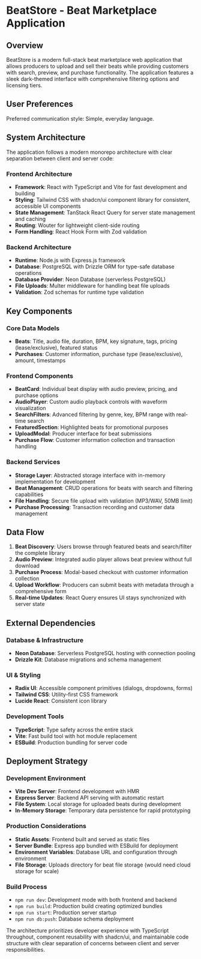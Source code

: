 # BeatStore - Beat Marketplace Application

## Overview

BeatStore is a modern full-stack beat marketplace web application that allows producers to upload and sell their beats while providing customers with search, preview, and purchase functionality. The application features a sleek dark-themed interface with comprehensive filtering options and licensing tiers.

## User Preferences

Preferred communication style: Simple, everyday language.

## System Architecture

The application follows a modern monorepo architecture with clear separation between client and server code:

### Frontend Architecture
- **Framework**: React with TypeScript and Vite for fast development and building
- **Styling**: Tailwind CSS with shadcn/ui component library for consistent, accessible UI components
- **State Management**: TanStack React Query for server state management and caching
- **Routing**: Wouter for lightweight client-side routing
- **Form Handling**: React Hook Form with Zod validation

### Backend Architecture
- **Runtime**: Node.js with Express.js framework
- **Database**: PostgreSQL with Drizzle ORM for type-safe database operations
- **Database Provider**: Neon Database (serverless PostgreSQL)
- **File Uploads**: Multer middleware for handling beat file uploads
- **Validation**: Zod schemas for runtime type validation

## Key Components

### Core Data Models
- **Beats**: Title, audio file, duration, BPM, key signature, tags, pricing (lease/exclusive), featured status
- **Purchases**: Customer information, purchase type (lease/exclusive), amount, timestamps

### Frontend Components
- **BeatCard**: Individual beat display with audio preview, pricing, and purchase options
- **AudioPlayer**: Custom audio playback controls with waveform visualization
- **SearchFilters**: Advanced filtering by genre, key, BPM range with real-time search
- **FeaturedSection**: Highlighted beats for promotional purposes
- **UploadModal**: Producer interface for beat submissions
- **Purchase Flow**: Customer information collection and transaction handling

### Backend Services
- **Storage Layer**: Abstracted storage interface with in-memory implementation for development
- **Beat Management**: CRUD operations for beats with search and filtering capabilities
- **File Handling**: Secure file upload with validation (MP3/WAV, 50MB limit)
- **Purchase Processing**: Transaction recording and customer data management

## Data Flow

1. **Beat Discovery**: Users browse through featured beats and search/filter the complete library
2. **Audio Preview**: Integrated audio player allows beat preview without full download
3. **Purchase Process**: Modal-based checkout with customer information collection
4. **Upload Workflow**: Producers can submit beats with metadata through a comprehensive form
5. **Real-time Updates**: React Query ensures UI stays synchronized with server state

## External Dependencies

### Database & Infrastructure
- **Neon Database**: Serverless PostgreSQL hosting with connection pooling
- **Drizzle Kit**: Database migrations and schema management

### UI & Styling
- **Radix UI**: Accessible component primitives (dialogs, dropdowns, forms)
- **Tailwind CSS**: Utility-first CSS framework
- **Lucide React**: Consistent icon library

### Development Tools
- **TypeScript**: Type safety across the entire stack
- **Vite**: Fast build tool with hot module replacement
- **ESBuild**: Production bundling for server code

## Deployment Strategy

### Development Environment
- **Vite Dev Server**: Frontend development with HMR
- **Express Server**: Backend API serving with automatic restart
- **File System**: Local storage for uploaded beats during development
- **In-Memory Storage**: Temporary data persistence for rapid prototyping

### Production Considerations
- **Static Assets**: Frontend built and served as static files
- **Server Bundle**: Express app bundled with ESBuild for deployment
- **Environment Variables**: Database URL and configuration through environment
- **File Storage**: Uploads directory for beat file storage (would need cloud storage for scale)

### Build Process
- `npm run dev`: Development mode with both frontend and backend
- `npm run build`: Production build creating optimized bundles
- `npm run start`: Production server startup
- `npm run db:push`: Database schema deployment

The architecture prioritizes developer experience with TypeScript throughout, component reusability with shadcn/ui, and maintainable code structure with clear separation of concerns between client and server responsibilities.